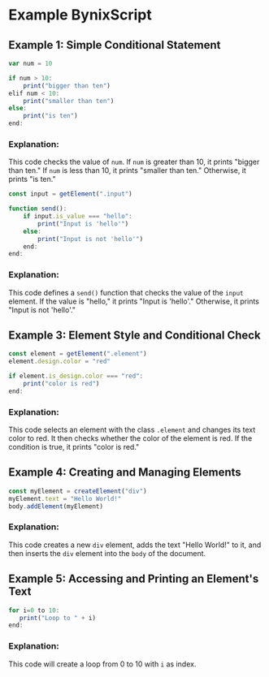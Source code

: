 # Example BynixScript

## Example 1: Simple Conditional Statement
```javascript
var num = 10

if num > 10:
    print("bigger than ten")
elif num < 10:
    print("smaller than ten")
else:
    print("is ten")
end:
```
### Explanation:
This code checks the value of ``num``. If ``num`` is greater than 10, it prints "bigger than ten." If ``num`` is less than 10, it prints "smaller than ten." Otherwise, it prints "is ten."
```javascript
const input = getElement(".input")

function send():
    if input.is_value === "hello":
        print("Input is 'hello'")
    else:
        print("Input is not 'hello'")
    end:
end:
```
### Explanation:
This code defines a ``send()`` function that checks the value of the ``input`` element. If the value is "hello," it prints "Input is 'hello'." Otherwise, it prints "Input is not 'hello'."
## Example 3: Element Style and Conditional Check
```javascript
const element = getElement(".element")
element.design.color = "red"

if element.is_design.color === "red":
    print("color is red")
end:
```
### Explanation:
This code selects an element with the class ``.element`` and changes its text color to red. It then checks whether the color of the element is red. If the condition is true, it prints "color is red."
## Example 4: Creating and Managing Elements
```javascript
const myElement = createElement("div")
myElement.text = "Hello World!"
body.addElement(myElement)
```
### Explanation:
This code creates a new ``div`` element, adds the text "Hello World!" to it, and then inserts the ``div`` element into the ``body`` of the document.
## Example 5: Accessing and Printing an Element's Text
```javascript
for i=0 to 10:
   print("Loop to " + i)
end:
```
### Explanation:
This code will create a loop from 0 to 10 with ``i`` as index.
